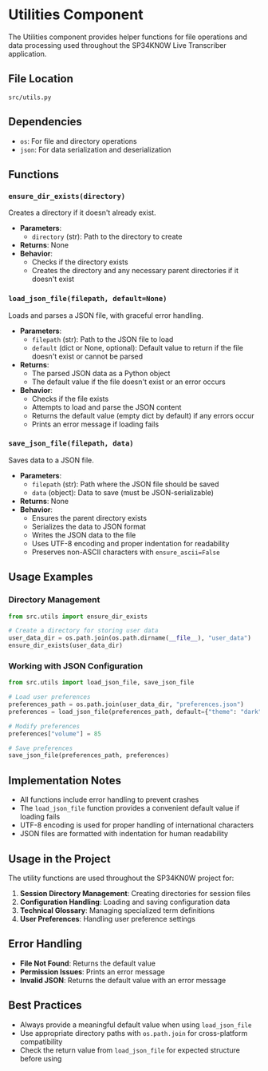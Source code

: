 # Utilities Component

The Utilities component provides helper functions for file operations and data processing used throughout the SP34KN0W Live Transcriber application.

## File Location

`src/utils.py`

## Dependencies

- `os`: For file and directory operations
- `json`: For data serialization and deserialization

## Functions

### `ensure_dir_exists(directory)`

Creates a directory if it doesn't already exist.

- **Parameters**:
  - `directory` (str): Path to the directory to create
- **Returns**: None
- **Behavior**:
  - Checks if the directory exists
  - Creates the directory and any necessary parent directories if it doesn't exist

### `load_json_file(filepath, default=None)`

Loads and parses a JSON file, with graceful error handling.

- **Parameters**:
  - `filepath` (str): Path to the JSON file to load
  - `default` (dict or None, optional): Default value to return if the file doesn't exist or cannot be parsed
- **Returns**: 
  - The parsed JSON data as a Python object
  - The default value if the file doesn't exist or an error occurs
- **Behavior**:
  - Checks if the file exists
  - Attempts to load and parse the JSON content
  - Returns the default value (empty dict by default) if any errors occur
  - Prints an error message if loading fails

### `save_json_file(filepath, data)`

Saves data to a JSON file.

- **Parameters**:
  - `filepath` (str): Path where the JSON file should be saved
  - `data` (object): Data to save (must be JSON-serializable)
- **Returns**: None
- **Behavior**:
  - Ensures the parent directory exists
  - Serializes the data to JSON format
  - Writes the JSON data to the file
  - Uses UTF-8 encoding and proper indentation for readability
  - Preserves non-ASCII characters with `ensure_ascii=False`

## Usage Examples

### Directory Management

```python
from src.utils import ensure_dir_exists

# Create a directory for storing user data
user_data_dir = os.path.join(os.path.dirname(__file__), "user_data")
ensure_dir_exists(user_data_dir)
```

### Working with JSON Configuration

```python
from src.utils import load_json_file, save_json_file

# Load user preferences
preferences_path = os.path.join(user_data_dir, "preferences.json")
preferences = load_json_file(preferences_path, default={"theme": "dark", "volume": 80})

# Modify preferences
preferences["volume"] = 85

# Save preferences
save_json_file(preferences_path, preferences)
```

## Implementation Notes

- All functions include error handling to prevent crashes
- The `load_json_file` function provides a convenient default value if loading fails
- UTF-8 encoding is used for proper handling of international characters
- JSON files are formatted with indentation for human readability

## Usage in the Project

The utility functions are used throughout the SP34KN0W project for:

1. **Session Directory Management**: Creating directories for session files
2. **Configuration Handling**: Loading and saving configuration data
3. **Technical Glossary**: Managing specialized term definitions
4. **User Preferences**: Handling user preference settings

## Error Handling

- **File Not Found**: Returns the default value
- **Permission Issues**: Prints an error message
- **Invalid JSON**: Returns the default value with an error message

## Best Practices

- Always provide a meaningful default value when using `load_json_file`
- Use appropriate directory paths with `os.path.join` for cross-platform compatibility
- Check the return value from `load_json_file` for expected structure before using
